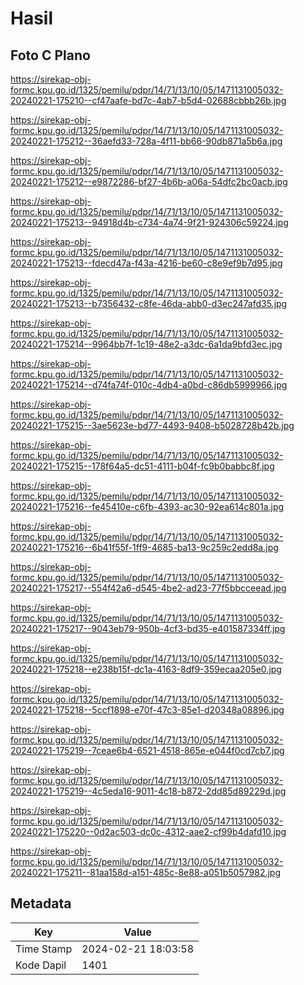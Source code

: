 # Hasil

## Foto C Plano

https://sirekap-obj-formc.kpu.go.id/1325/pemilu/pdpr/14/71/13/10/05/1471131005032-20240221-175210--cf47aafe-bd7c-4ab7-b5d4-02688cbbb26b.jpg

https://sirekap-obj-formc.kpu.go.id/1325/pemilu/pdpr/14/71/13/10/05/1471131005032-20240221-175212--36aefd33-728a-4f11-bb66-90db871a5b6a.jpg

https://sirekap-obj-formc.kpu.go.id/1325/pemilu/pdpr/14/71/13/10/05/1471131005032-20240221-175212--e9872286-bf27-4b6b-a06a-54dfc2bc0acb.jpg

https://sirekap-obj-formc.kpu.go.id/1325/pemilu/pdpr/14/71/13/10/05/1471131005032-20240221-175213--94918d4b-c734-4a74-9f21-924306c59224.jpg

https://sirekap-obj-formc.kpu.go.id/1325/pemilu/pdpr/14/71/13/10/05/1471131005032-20240221-175213--fdecd47a-f43a-4216-be60-c8e9ef9b7d95.jpg

https://sirekap-obj-formc.kpu.go.id/1325/pemilu/pdpr/14/71/13/10/05/1471131005032-20240221-175213--b7356432-c8fe-46da-abb0-d3ec247afd35.jpg

https://sirekap-obj-formc.kpu.go.id/1325/pemilu/pdpr/14/71/13/10/05/1471131005032-20240221-175214--9964bb7f-1c19-48e2-a3dc-6a1da9bfd3ec.jpg

https://sirekap-obj-formc.kpu.go.id/1325/pemilu/pdpr/14/71/13/10/05/1471131005032-20240221-175214--d74fa74f-010c-4db4-a0bd-c86db5999966.jpg

https://sirekap-obj-formc.kpu.go.id/1325/pemilu/pdpr/14/71/13/10/05/1471131005032-20240221-175215--3ae5623e-bd77-4493-9408-b5028728b42b.jpg

https://sirekap-obj-formc.kpu.go.id/1325/pemilu/pdpr/14/71/13/10/05/1471131005032-20240221-175215--178f64a5-dc51-4111-b04f-fc9b0babbc8f.jpg

https://sirekap-obj-formc.kpu.go.id/1325/pemilu/pdpr/14/71/13/10/05/1471131005032-20240221-175216--fe45410e-c6fb-4393-ac30-92ea614c801a.jpg

https://sirekap-obj-formc.kpu.go.id/1325/pemilu/pdpr/14/71/13/10/05/1471131005032-20240221-175216--6b41f55f-1ff9-4685-ba13-9c259c2edd8a.jpg

https://sirekap-obj-formc.kpu.go.id/1325/pemilu/pdpr/14/71/13/10/05/1471131005032-20240221-175217--554f42a6-d545-4be2-ad23-77f5bbcceead.jpg

https://sirekap-obj-formc.kpu.go.id/1325/pemilu/pdpr/14/71/13/10/05/1471131005032-20240221-175217--9043eb79-950b-4cf3-bd35-e401587334ff.jpg

https://sirekap-obj-formc.kpu.go.id/1325/pemilu/pdpr/14/71/13/10/05/1471131005032-20240221-175218--e238b15f-dc1a-4163-8df9-359ecaa205e0.jpg

https://sirekap-obj-formc.kpu.go.id/1325/pemilu/pdpr/14/71/13/10/05/1471131005032-20240221-175218--5ccf1898-e70f-47c3-85e1-d20348a08896.jpg

https://sirekap-obj-formc.kpu.go.id/1325/pemilu/pdpr/14/71/13/10/05/1471131005032-20240221-175219--7ceae6b4-6521-4518-865e-e044f0cd7cb7.jpg

https://sirekap-obj-formc.kpu.go.id/1325/pemilu/pdpr/14/71/13/10/05/1471131005032-20240221-175219--4c5eda16-9011-4c18-b872-2dd85d89229d.jpg

https://sirekap-obj-formc.kpu.go.id/1325/pemilu/pdpr/14/71/13/10/05/1471131005032-20240221-175220--0d2ac503-dc0c-4312-aae2-cf99b4dafd10.jpg

https://sirekap-obj-formc.kpu.go.id/1325/pemilu/pdpr/14/71/13/10/05/1471131005032-20240221-175211--81aa158d-a151-485c-8e88-a051b5057982.jpg


## Metadata

| Key        | Value               |
| ---------- | ------------------- |
| Time Stamp | 2024-02-21 18:03:58 |
| Kode Dapil | 1401                |



